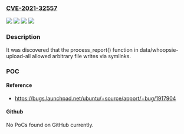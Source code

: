 ### [CVE-2021-32557](https://cve.mitre.org/cgi-bin/cvename.cgi?name=CVE-2021-32557)
![](https://img.shields.io/static/v1?label=Product&message=apport&color=blue)
![](https://img.shields.io/static/v1?label=Version&message=2.20.1%3C%202.20.1-0ubuntu2.30%2Besm1%20&color=brighgreen)
![](https://img.shields.io/static/v1?label=Vulnerability&message=CWE-59%20Improper%20Link%20Resolution%20Before%20File%20Access%20('Link%20Following')&color=brighgreen)
![](https://img.shields.io/static/v1?label=Vulnerability&message=CWE-61%20UNIX%20Symbolic%20Link%20(Symlink)%20Following&color=brighgreen)

### Description

It was discovered that the process_report() function in data/whoopsie-upload-all allowed arbitrary file writes via symlinks.

### POC

#### Reference
- https://bugs.launchpad.net/ubuntu/+source/apport/+bug/1917904

#### Github
No PoCs found on GitHub currently.

